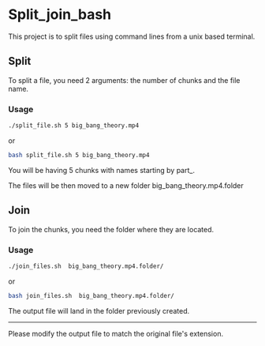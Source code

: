 # Split_join_bash
This project is to split files using command lines from a unix based terminal.

## Split

To split a file, you need 2 arguments: the number of chunks and the file name.

### Usage

```bash
./split_file.sh 5 big_bang_theory.mp4
```
or
```bash
bash split_file.sh 5 big_bang_theory.mp4
```
You will be having 5 chunks with names starting by part_.

The files will be then moved to a new folder big_bang_theory.mp4.folder

## Join

To join the chunks, you need the folder where they are located.

### Usage
```bash
./join_files.sh  big_bang_theory.mp4.folder/
```
or 
```bash
bash join_files.sh  big_bang_theory.mp4.folder/
```
The output file will land in the folder previously created.

--------------------------------------------------------------------

Please modify the output file to match the original file's extension.


